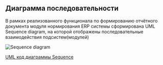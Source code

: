 ## Диаграмма последовательности

В рамках реализованного функционала по формированию отчётного документа модуля нормирования ERP системы сформирована UML Sequence diagram, на которой отображены последовательные взаимодействия подсистем(модулей)

![Sequence diagram]()

[UML код диаграммы Sequence]()